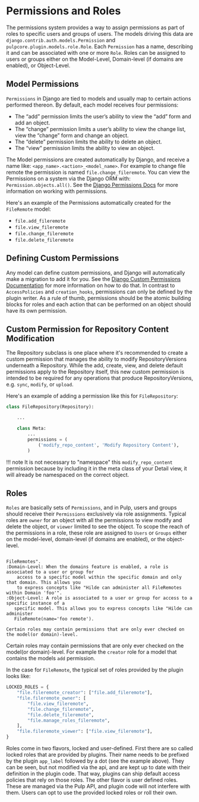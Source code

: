 # Permissions and Roles

The permissions system provides a way to assign permissions as part of roles to specific users and
groups of users. The models driving this data are `django.contrib.auth.models.Permission` and
`pulpcore.plugin.models.role.Role`. Each `Permission` has a name, describing it and can be
associated with one or more `Role`. Roles can be assigned to users or groups either on the
Model-Level, Domain-level (if domains are enabled), or Object-Level.



## Model Permissions

`Permissions` in Django are tied to models and usually map to certain
actions performed thereon. By default, each model receives four permissions:

- The “add” permission limits the user’s ability to view the “add” form and add an object.
- The “change” permission limits a user’s ability to view the change list, view the “change”
  form and change an object.
- The “delete” permission limits the ability to delete an object.
- The “view” permission limits the ability to view an object.

The Model permissions are created automatically by Django, and receive a name like:
`<app_name>.<action>_<model_name>`. For example to change file remote the permission is named
`file.change_fileremote`. You can view the Permissions on a system via the Django ORM with:
`Permission.objects.all()`. See the [Django Permissions Docs](https://docs.djangoproject.com/en/4.2/topics/auth/default/#permissions-and-authorization) for more information on working with
permissions.

Here's an example of the Permissions automatically created for the `FileRemote` model:

- `file.add_fileremote`
- `file.view_fileremote`
- `file.change_fileremote`
- `file.delete_fileremote`



## Defining Custom Permissions

Any model can define custom permissions, and Django will automatically make a migration to add it
for you. See the [Django Custom Permissions Documentation](https://docs.djangoproject.com/en/4.2/topics/auth/customizing/#custom-permissions) for more information on how to do that. In contrast
to `AccessPolicies` and `creation_hooks`, permissions can only be defined by the plugin writer.
As a rule of thumb, permissions should be the atomic building blocks for roles and each action that
can be performed on an object should have its own permission.



## Custom Permission for Repository Content Modification

The Repository subclass is one place where it's recommended to create a custom permission that
manages the ability to modify RepositoryVersions underneath a Repository. While the add, create,
view, and delete default permissions apply to the Repository itself, this new custom permission is
intended to be required for any operations that produce RepositoryVersions, e.g. `sync`,
`modify`, or `upload`.

Here's an example of adding a permission like this for `FileRepository`:

```python
class FileRepository(Repository):

    ...

    class Meta:
        ...
        permissions = (
            ('modify_repo_content', 'Modify Repository Content'),
        )
```

!!! note
It is not necessary to "namespace" this `modify_repo_content` permission because by including
it in the meta class of your Detail view, it will already be namespaced on the correct object.




## Roles

`Roles` are basically sets of `Permissions`, and in Pulp, users and groups should receive their
`Permissions` exclusively via role assignments. Typical roles are `owner` for an object with all
the permissions to view modify and delete the object, or `viewer` limited to see the object. To
scope the reach of the permissions in a role, these role are assigned to `Users` or `Groups`
either on the model-level, domain-level (if domains are enabled), or the object-level.

```{eval-rst}

FileRemotes".
:Domain-Level: When the domains feature is enabled, a role is associated to a user or group for
    access to a specific model within the specific domain and only that domain. This allows you
    to express concepts like "Hilde can administer all FileRemotes within Domain 'foo'".
:Object-Level: A role is associated to a user or group for access to a specific instance of a
   specific model. This allows you to express concepts like "Hilde can administer
   FileRemote(name='foo remote').

Certain roles may contain permissions that are only ever checked on the model(or domain)-level.
```

Certain roles may contain permissions that are only ever checked on the model(or domain)-level.
For example the `creator` role for a model that contains the models `add` permission.

In the case for `FileRemote`, the typical set of roles provided by the plugin looks like:

```python
LOCKED_ROLES = {
    "file.fileremote_creator": ["file.add_fileremote"],
    "file.fileremote_owner": [
        "file.view_fileremote",
        "file.change_fileremote",
        "file.delete_fileremote",
        "file.manage_roles_fileremote",
    ],
    "file.fileremote_viewer": ["file.view_fileremote"],
}
```

Roles come in two flavors, locked and user-defined. First there are so called locked roles that are
provided by plugins. Their name needs to be prefixed by the plugin `app_label` followed by a dot
(see the example above). They can be seen, but not modified via the api, and are kept up to date
with their definition in the plugin code. That way, plugins can ship default access policies that
rely on those roles. The other flavor is user defined roles. These are managed via the Pulp
API, and plugin code will not interfere with them. Users can opt to use the provided locked roles or
roll their own.
